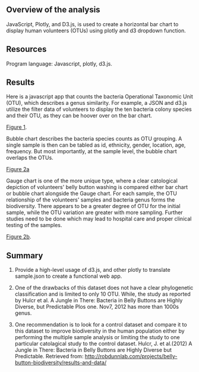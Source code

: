 ## Overview of the analysis
JavaScript, Plotly, and D3.js, is used to create a horizontal bar chart to display human volunteers (OTUs) using plotly and d3 dropdown function. 

## Resources
Program language: Javascript, plotly, d3.js.

## Results
Here is a javascript app that counts the bacteria Operational Taxonomic Unit (OTU), which describes a genus similarity. For example, a JSON and d3.js utilize the filter data of volunteers to display the ten bacteria colony species and their OTU, as they can be hoover over on the bar chart. 

[Figure 1](https://github.com/davidhyongae2/bacteria/blob/main/Figure1.png).

Bubble chart describes the bacteria species counts as OTU grouping. A single sample is then can be tabled as id, ethnicity, gender, location, age, frequency. But most importantly, at the sample level, the bubble chart overlaps the OTUs. 

[Figure 2a](https://github.com/davidhyongae2/bacteriablob/main/Figure2a.png)

Gauge chart is one of the more unique type, where a clear catological depiction of volunteers' belly button washing is compared either bar chart or bubble chart alongside the Gauge chart. For each sample, the OTU relationship of the volunteers' samples and bacteria genus forms the biodiversity. There appears to be a greater degree of OTU for the initial sample, while the OTU variation are greater with more sampling. Further studies need to be done which may lead to hospital care and proper clinical testing of the samples. 

[Figure 2b](https://github.com/davidhyongae2/bacteria/blob/main/Figure2b.png).

## Summary
1. Provide a high-level usage of d3.js, and other plotly to translate sample.json to create a functional web app.

2. One of the drawbacks of this dataset does not have a clear phylogenetic classification and is limited to only 10 OTU. While, the study as reported by Hulcr et al. A Jungle in There: Bacteria in Belly Buttons are Highly Diverse, but Predictable Plos one. Nov7, 2012 has more than 1000s genus.

3. One recommendation is to look for a control dataset and compare it to this dataset to improve biodiversity in the human population either by performing the multiple sample analysis or limiting the study to one particular catolagical study to the control dataset.
Hulcr, J. et al.(2012) A Jungle in There: Bacteria in Belly Buttons are Highly Diverse but Predictable. Retrieved from: http://robdunnlab.com/projects/belly-button-biodiversity/results-and-data/
